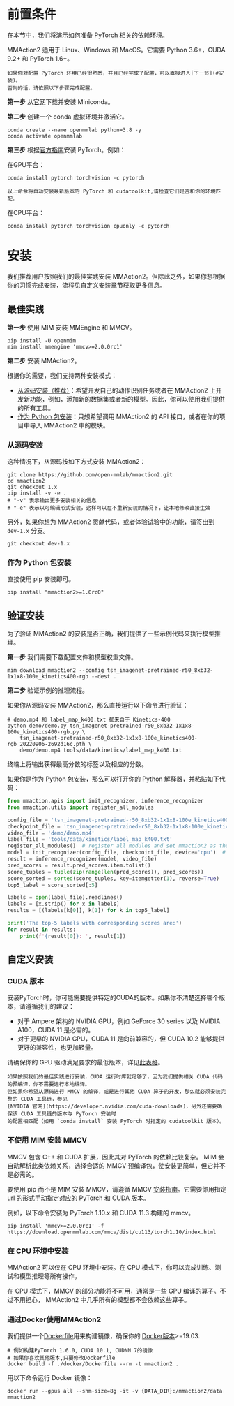 # 前置条件

在本节中，我们将演示如何准备 PyTorch 相关的依赖环境。

MMAction2 适用于 Linux、Windows 和 MacOS。它需要 Python 3.6+，CUDA 9.2+ 和 PyTorch 1.6+。

```
如果你对配置 PyTorch 环境已经很熟悉，并且已经完成了配置，可以直接进入[下一节](#安装)。
否则的话，请依照以下步骤完成配置。
```

**第一步** 从[官网](https://docs.conda.io/en/latest/miniconda.html)下载并安装 Miniconda。

**第二步** 创建一个 conda 虚拟环境并激活它。

```shell
conda create --name openmmlab python=3.8 -y
conda activate openmmlab
```

**第三步** 根据[官方指南](https://pytorch.org/get-started/locally/)安装 PyTorch。例如：

在GPU平台：

```shell
conda install pytorch torchvision -c pytorch
```

```
以上命令将自动安装最新版本的 PyTorch 和 cudatoolkit,请检查它们是否和你的环境匹配。
```

在CPU平台：

```shell
conda install pytorch torchvision cpuonly -c pytorch
```

# 安装

我们推荐用户按照我们的最佳实践安装 MMAction2。但除此之外，如果你想根据你的习惯完成安装，流程见[自定义安装](#自定义安装)章节获取更多信息。

## 最佳实践

**第一步** 使用 MIM 安装 MMEngine 和 MMCV。

```shell
pip install -U openmim
mim install mmengine 'mmcv>=2.0.0rc1'
```

**第二步** 安装 MMAction2。

根据你的需要，我们支持两种安装模式：

- [从源码安装（推荐）](#从源码安装)：希望开发自己的动作识别任务或者在 MMAction2 上开发新功能，例如，添加新的数据集或者新的模型。因此，你可以使用我们提供的所有工具。
- [作为 Python 包安装](#作为-Python-包安装)：只想希望调用 MMAction2 的 API 接口，或者在你的项目中导入 MMAction2 中的模块。

### 从源码安装

这种情况下，从源码按如下方式安装 MMAction2：

```shell
git clone https://github.com/open-mmlab/mmaction2.git
cd mmaction2
git checkout 1.x
pip install -v -e .
# "-v" 表示输出更多安装相关的信息
# "-e" 表示以可编辑形式安装，这样可以在不重新安装的情况下，让本地修改直接生效
```

另外，如果你想为 MMAction2 贡献代码，或者体验试验中的功能，请签出到 `dev-1.x` 分支。

```shell
git checkout dev-1.x
```

### 作为 Python 包安装

直接使用 pip 安装即可。

```shell
pip install "mmaction2>=1.0rc0"
```

## 验证安装

为了验证 MMAction2 的安装是否正确，我们提供了一些示例代码来执行模型推理。

**第一步**  我们需要下载配置文件和模型权重文件。

```shell
mim download mmaction2 --config tsn_imagenet-pretrained-r50_8xb32-1x1x8-100e_kinetics400-rgb --dest .
```

**第二步**  验证示例的推理流程。

如果你从源码安装 MMAction2，那么直接运行以下命令进行验证：

```shell
# demo.mp4 和 label_map_k400.txt 都来自于 Kinetics-400
python demo/demo.py tsn_imagenet-pretrained-r50_8xb32-1x1x8-100e_kinetics400-rgb.py \
    tsn_imagenet-pretrained-r50_8xb32-1x1x8-100e_kinetics400-rgb_20220906-2692d16c.pth \
    demo/demo.mp4 tools/data/kinetics/label_map_k400.txt
```

终端上将输出获得最高分数的标签以及相应的分数。

如果你是作为 Python 包安装，那么可以打开你的 Python 解释器，并粘贴如下代码：

```python
from mmaction.apis import init_recognizer, inference_recognizer
from mmaction.utils import register_all_modules

config_file = 'tsn_imagenet-pretrained-r50_8xb32-1x1x8-100e_kinetics400-rgb.py'
checkpoint_file = 'tsn_imagenet-pretrained-r50_8xb32-1x1x8-100e_kinetics400-rgb_20220906-2692d16c.pth'
video_file = 'demo/demo.mp4'
label_file = 'tools/data/kinetics/label_map_k400.txt'
register_all_modules()  # register all modules and set mmaction2 as the default scope.
model = init_recognizer(config_file, checkpoint_file, device='cpu')  # or device='cuda:0'
result = inference_recognizer(model, video_file)
pred_scores = result.pred_scores.item.tolist()
score_tuples = tuple(zip(range(len(pred_scores)), pred_scores))
score_sorted = sorted(score_tuples, key=itemgetter(1), reverse=True)
top5_label = score_sorted[:5]

labels = open(label_file).readlines()
labels = [x.strip() for x in labels]
results = [(labels[k[0]], k[1]) for k in top5_label]

print('The top-5 labels with corresponding scores are:')
for result in results:
    print(f'{result[0]}: ', result[1])
```

## 自定义安装

### CUDA 版本

安装PyTorch时，你可能需要提供特定的CUDA的版本。如果你不清楚选择哪个版本，请遵循我们的建议：

- 对于 Ampere 架构的 NVIDIA GPU，例如 GeForce 30 series 以及 NVIDIA A100，CUDA 11 是必需的。
- 对于更早的 NVIDIA GPU，CUDA 11 是向前兼容的，但 CUDA 10.2 能够提供更好的兼容性，也更加轻量。

请确保你的 GPU 驱动满足要求的最低版本，详见[此表格](https://docs.nvidia.com/cuda/cuda-toolkit-release-notes/index.html#cuda-major-component-versions__table-cuda-toolkit-driver-versions)。

```
如果按照我们的最佳实践进行安装，CUDA 运行时库就足够了，因为我们提供相关 CUDA 代码的预编译，你不需要进行本地编译。
但如果你希望从源码进行 MMCV 的编译，或是进行其他 CUDA 算子的开发，那么就必须安装完整的 CUDA 工具链，参见
[NVIDIA 官网](https://developer.nvidia.com/cuda-downloads)，另外还需要确保该 CUDA 工具链的版本与 PyTorch 安装时
的配置相匹配（如用 `conda install` 安装 PyTorch 时指定的 cudatoolkit 版本）。
```

### 不使用 MIM 安装 MMCV

MMCV 包含 C++ 和 CUDA 扩展，因此其对 PyTorch 的依赖比较复杂。 MIM 会自动解析此类依赖关系，选择合适的 MMCV 预编译包，使安装更简单，但它并不是必需的。

要使用 pip 而不是 MIM 安装 MMCV，请遵循 MMCV [安装指南](https://mmcv.readthedocs.io/en/2.x/get_started/installation.html)。它需要你用指定 url 的形式手动指定对应的 PyTorch 和 CUDA 版本。

例如，以下命令安装为 PyTorch 1.10.x 和 CUDA 11.3 构建的 mmcv。

```shell
pip install 'mmcv>=2.0.0rc1' -f https://download.openmmlab.com/mmcv/dist/cu113/torch1.10/index.html
```

### 在 CPU 环境中安装

MMAction2 可以仅在 CPU 环境中安装。在 CPU 模式下，你可以完成训练、测试和模型推理等所有操作。

在 CPU 模式下，MMCV 的部分功能将不可用，通常是一些 GPU 编译的算子。不过不用担心， MMAction2 中几乎所有的模型都不会依赖这些算子。

### 通过Docker使用MMAction2

我们提供一个[Dockerfile](https://github.com/open-mmlab/mmaction2/blob/1.x/docker/Dockerfile)用来构建镜像，确保你的 [Docker版本](https://docs.docker.com/engine/install/)>=19.03.

```shell
# 例如构建PyTorch 1.6.0, CUDA 10.1, CUDNN 7的镜像
# 如果你喜欢其他版本,只要修改Dockerfile
docker build -f ./docker/Dockerfile --rm -t mmaction2 .
```

用以下命令运行 Docker 镜像：

```shell
docker run --gpus all --shm-size=8g -it -v {DATA_DIR}:/mmaction2/data mmaction2
```
